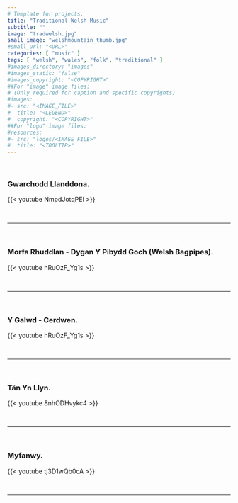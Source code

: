 ```yaml
---
# Template for projects.
title: "Traditional Welsh Music"
subtitle: ""
image: "tradwelsh.jpg"
small_image: "welshmountain_thumb.jpg"
#small_url: "<URL>"
categories: [ "music" ]
tags: [ "welsh", "wales", "folk", "traditional" ]
#images_directory; "images"
#images_static: "false"
#images_copyright: "<COPYRIGHT>"
##For "image" image files:
# (Only required for caption and specific copyrights)
#images:
#- src: "<IMAGE_FILE>"
#  title: "<LEGEND>"
#  copyright: "<COPYRIGHT>"
##For "logo" image files:
#resources:
#- src: "logos/<IMAGE_FILE>"
#  title: "<TOOLTIP>"
---
```


<br>

### Gwarchodd Llanddona.  

{{< youtube NmpdJotqPEI >}}  

<br>

---

<br>

### Morfa Rhuddlan - Dygan Y Pibydd Goch (Welsh Bagpipes).  

{{< youtube hRuOzF_Yg1s >}}  

<br>

---

<br>

### Y Galwd - Cerdwen.  

{{< youtube hRuOzF_Yg1s >}}  

<br>

---

<br>

### Tân Yn Llyn.  

{{< youtube 8nhODHvykc4 >}}  

<br>

---

<br>

### Myfanwy.  

{{< youtube tj3D1wQb0cA >}}  

<br>

---

